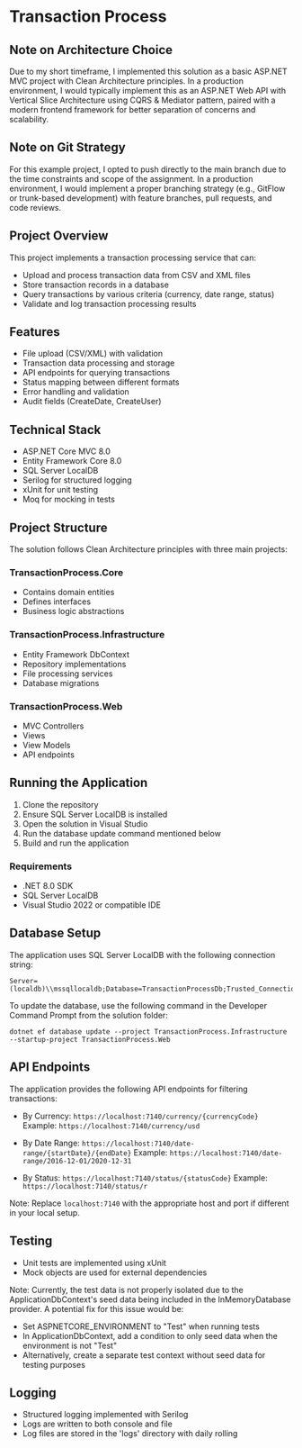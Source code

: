 # Transaction Process

## Note on Architecture Choice
Due to my short timeframe, I implemented this solution as a basic ASP.NET MVC project with Clean Architecture principles. In a production environment, I would typically implement this as an ASP.NET Web API with Vertical Slice Architecture using CQRS & Mediator pattern, paired with a modern frontend framework for better separation of concerns and scalability.

## Note on Git Strategy
For this example project, I opted to push directly to the main branch due to the time constraints and scope of the assignment. In a production environment, I would implement a proper branching strategy (e.g., GitFlow or trunk-based development) with feature branches, pull requests, and code reviews.

## Project Overview
This project implements a transaction processing service that can:
- Upload and process transaction data from CSV and XML files
- Store transaction records in a database
- Query transactions by various criteria (currency, date range, status)
- Validate and log transaction processing results

## Features
- File upload (CSV/XML) with validation
- Transaction data processing and storage
- API endpoints for querying transactions
- Status mapping between different formats
- Error handling and validation
- Audit fields (CreateDate, CreateUser)

## Technical Stack
- ASP.NET Core MVC 8.0
- Entity Framework Core 8.0
- SQL Server LocalDB
- Serilog for structured logging
- xUnit for unit testing
- Moq for mocking in tests

## Project Structure
The solution follows Clean Architecture principles with three main projects:

### TransactionProcess.Core
- Contains domain entities
- Defines interfaces
- Business logic abstractions

### TransactionProcess.Infrastructure
- Entity Framework DbContext
- Repository implementations
- File processing services
- Database migrations

### TransactionProcess.Web
- MVC Controllers
- Views
- View Models
- API endpoints

## Running the Application

1. Clone the repository
2. Ensure SQL Server LocalDB is installed
3. Open the solution in Visual Studio
4. Run the database update command mentioned below
5. Build and run the application

### Requirements
- .NET 8.0 SDK
- SQL Server LocalDB
- Visual Studio 2022 or compatible IDE

## Database Setup
The application uses SQL Server LocalDB with the following connection string:
```
Server=(localdb)\\mssqllocaldb;Database=TransactionProcessDb;Trusted_Connection=True;
```

To update the database, use the following command in the Developer Command Prompt from the solution folder:
```
dotnet ef database update --project TransactionProcess.Infrastructure --startup-project TransactionProcess.Web
```


## API Endpoints
The application provides the following API endpoints for filtering transactions:

- By Currency: `https://localhost:7140/currency/{currencyCode}`
  Example: `https://localhost:7140/currency/usd`

- By Date Range: `https://localhost:7140/date-range/{startDate}/{endDate}`
  Example: `https://localhost:7140/date-range/2016-12-01/2020-12-31`

- By Status: `https://localhost:7140/status/{statusCode}`
  Example: `https://localhost:7140/status/r`

Note: Replace `localhost:7140` with the appropriate host and port if different in your local setup.

## Testing
- Unit tests are implemented using xUnit
- Mock objects are used for external dependencies

Note: Currently, the test data is not properly isolated due to the ApplicationDbContext's seed data being included in the InMemoryDatabase provider. A potential fix for this issue would be:
- Set ASPNETCORE_ENVIRONMENT to "Test" when running tests
- In ApplicationDbContext, add a condition to only seed data when the environment is not "Test"
- Alternatively, create a separate test context without seed data for testing purposes

## Logging
- Structured logging implemented with Serilog
- Logs are written to both console and file
- Log files are stored in the 'logs' directory with daily rolling